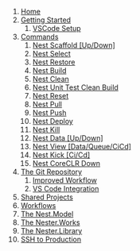 1. [Home](https://github.com/inkton/nester.develop/wiki/Home)
2. [Getting Started](https://github.com/inkton/nester.develop/wiki/Getting-Started)
   1. [VSCode Setup](https://github.com/inkton/nester.develop/wiki/Getting-Started#the-visual-studio-code-ide)
3. [Commands](https://github.com/inkton/nester.develop/wiki/Commands)
   1. [Nest Scaffold [Up/Down]](https://github.com/inkton/nester.develop/wiki/Nest-Scaffold)
   2. [Nest Select](https://github.com/inkton/nester.develop/wiki/Nest-Select)
   3. [Nest Restore](https://github.com/inkton/nester.develop/wiki/Nest-Restore)
   4. [Nest Build](https://github.com/inkton/nester.develop/wiki/Nest-Build)
   5. [Nest Clean](https://github.com/inkton/nester.develop/wiki/Nest-Clean)
   6. [Nest Unit Test Clean Build](https://github.com/inkton/nester.develop/wiki/Nest-Unit-Test-Clean-Build)
   7. [Nest Reset](https://github.com/inkton/nester.develop/wiki/Nest-Reset)
   8. [Nest Pull](https://github.com/inkton/nester.develop/wiki/Nest-Pull)
   9. [Nest Push](https://github.com/inkton/nester.develop/wiki/Nest-Push)
   10. [Nest Deploy](https://github.com/inkton/nester.develop/wiki/Nest-Deploy)
   11. [Nest Kill](https://github.com/inkton/nester.develop/wiki/Nest-Kill)
   12. [Nest Data [Up/Down]](https://github.com/inkton/nester.develop/wiki/Nest-Data)
   13. [Nest View [Data/Queue/CiCd]](https://github.com/inkton/nester.develop/wiki/Nest-View)
   14. [Nest Kick [Ci/Cd]](https://github.com/inkton/nester.develop/wiki/Nest-Kick-CICd)
   15. [Nest CoreCLR Down](https://github.com/inkton/nester.develop/wiki/Nest-CoreCLR-Down)
4. [The Git Repository](https://github.com/inkton/nester.develop/wiki/The-Git-Repository)
   1. [Improved Workflow](https://github.com/inkton/nester.develop/wiki/The-Git-Repository#improved-workflow)
   2. [VS Code Integration](https://github.com/inkton/nester.develop/wiki/The-Git-Repository#vs-code-integration)
5. [Shared Projects](https://github.com/inkton/nester.develop/wiki/Shared-Projects)
6. [Workflows](https://github.com/inkton/nester.develop/wiki/Workflows)
7. [The Nest.Model](https://github.com/inkton/nest.model/wiki)
8. [The Nester.Works](https://github.com/inkton/nester.works/wiki)
9. [The Nester.Library](https://github.com/inkton/nester.library/wiki)
10. [SSH to Production](https://github.com/inkton/nester.develop/wiki/SSH-to-Production)
